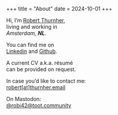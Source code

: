 +++
title = "About"
date = 2024-10-01
+++

Hi, I’m [Robert Thurnher](https://robi42.net/),  
living and working in  
_Amsterdam, **NL**_.

You can find me on  
[Linkedin](https://linkedin.com/in/rthurnher) and [Github](https://github.com/robi42).

A current CV a.k.a. résumé  
can be provided on request.

In case you’d like to contact me:  
[robert[at]thurnher.email](mailto:robert@thurnher.email)

On Mastodon:  
<a rel="me" target="_blank" href="https://toot.community/@robi42">@robi42@toot.community</a>

